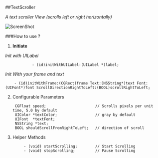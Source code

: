 ##TextScroller


<i> A text scroller View (scrolls left or right horizontally) </i>

![ScreenShot](http://www.pictureshoster.com/files/l0m2pvyl7ljc25a3zhvt.png)

###How to use ?

1. **Initiate**

  <i>Init with UILabel </i>
 
				- (id)initWithUILabel:(UILabel *)label;
		
  <i>Init With your frame and text </i>
 
		- (id)initWithFrame:(CGRect)frame Text:(NSString*)text Font:(UIFont*)font ScrollDirectionRightToLeft:(BOOL)scrollRightToLeft;
			
2. Configurable Parameters

		CGFloat speed;						// Scrolls pixels per unit time, 5.0 by default
		UIColor *textColor;					// gray by default
		UIFont  *textFont;
		NSString *text;
		BOOL shouldScrollFromRightToLeft;	// direction of scroll


3. Helper Methods

			- (void) startScrolling;		// Start Scrolling
			- (void) stopScrolling;			// Pause Scrolling